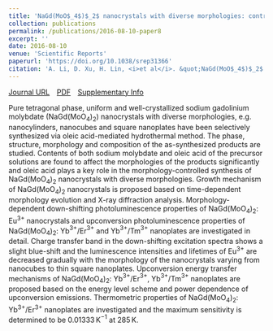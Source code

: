```yaml
---
title: 'NaGd(MoO$_4$)$_2$ nanocrystals with diverse morphologies: controlled synthesis, growth mechanism, photoluminescence and thermometric properties'
collection: publications
permalink: /publications/2016-08-10-paper8
excerpt: ''
date: 2016-08-10
venue: 'Scientific Reports'
paperurl: 'https://doi.org/10.1038/srep31366'
citation: 'A. Li, D. Xu, H. Lin, <i>et al</i>. &quot;NaGd(MoO$_4$)$_2$ nanocrystals with diverse morphologies: controlled synthesis, growth mechanism, photoluminescence and thermometric properties&quot;, <i>Scientific Reports</i>, 2016, 6: 31366.'
---
```

[Journal URL](https://www.nature.com/articles/srep31366)&emsp;[PDF](files/paper8.pdf)&emsp;[Supplementary Info](files/paper8-si.pdf)

Pure tetragonal phase, uniform and well-crystallized sodium gadolinium molybdate (NaGd(MoO$_4$)$_2$) nanocrystals with diverse morphologies, e.g. nanocylinders, nanocubes and square nanoplates have been selectively synthesized via oleic acid-mediated hydrothermal method. The phase, structure, morphology and composition of the as-synthesized products are studied. Contents of both sodium molybdate and oleic acid of the precursor solutions are found to affect the morphologies of the products significantly and oleic acid plays a key role in the morphology-controlled synthesis of NaGd(MoO$_4$)$_2$ nanocrystals with diverse morphologies. Growth mechanism of NaGd(MoO$_4$)$_2$ nanocrystals is proposed based on time-dependent morphology evolution and X-ray diffraction analysis. Morphology-dependent down-shifting photoluminescence properties of NaGd(MoO$_4$)$_2$: Eu$^{3+}$ nanocrystals and upconversion photoluminescence properties of NaGd(MoO$_4$)$_2$: Yb$^{3+}$/Er$^{3+}$ and Yb$^{3+}$/Tm$^{3+}$ nanoplates are investigated in detail. Charge transfer band in the down-shifting excitation spectra shows a slight blue-shift and the luminescence intensities and lifetimes of Eu$^{3+}$ are decreased gradually with the morphology of the nanocrystals varying from nanocubes to thin square nanoplates. Upconversion energy transfer mechanisms of NaGd(MoO$_4$)$_2$: Yb$^{3+}$/Er$^{3+}$, Yb$^{3+}$/Tm$^{3+}$ nanoplates are proposed based on the energy level scheme and power dependence of upconversion emissions. Thermometric properties of NaGd(MoO$_4$)$_2$: Yb$^{3+}$/Er$^{3+}$ nanoplates are investigated and the maximum sensitivity is determined to be 0.01333 K$^{−1}$ at 285 K.